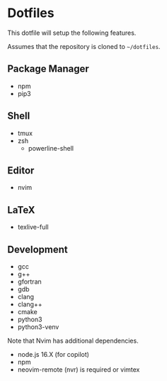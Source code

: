 # Dotfiles
This dotfile will setup the following features.

Assumes that the repository is cloned to `~/dotfiles`.

## Package Manager
* npm
* pip3

## Shell
* tmux
* zsh
    * powerline-shell

## Editor
* nvim

## LaTeX
* texlive-full

## Development
* gcc
* g++
* gfortran
* gdb
* clang
* clang++
* cmake
* python3
* python3-venv


Note that Nvim has additional dependencies.
* node.js 16.X (for copilot)
* npm
* neovim-remote (nvr) is required  or vimtex

